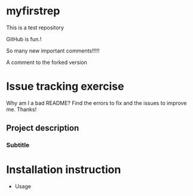 # myfirstrep
This is a test repository

GitHub is fun.!

So many new important comments!!!!!

A comment to the forked version 






# Issue tracking exercise

Why am I a bad README? Find the errors to fix and the issues to improve me. Thanks!

## Project description

 ### Subtitle

# Installation instruction

- Usage
